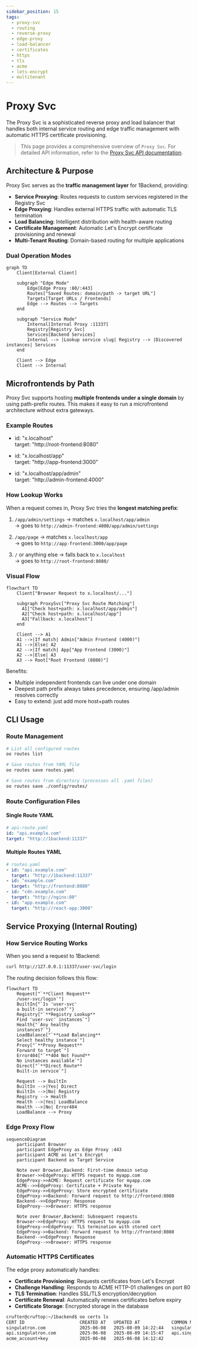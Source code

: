 ```yaml
---
sidebar_position: 15
tags:
  - proxy-svc
  - routing
  - reverse-proxy
  - edge-proxy
  - load-balancer
  - certificates
  - https
  - tls
  - acme
  - lets-encrypt
  - multitenant
---
```


# Proxy Svc

The Proxy Svc is a sophisticated reverse proxy and load balancer that handles both internal service routing and edge traffic management with automatic HTTPS certificate provisioning.

> This page provides a comprehensive overview of `Proxy Svc`. For detailed API information, refer to the [Proxy Svc API documentation](/docs/1backend-api/list-routes).

## Architecture & Purpose

Proxy Svc serves as the **traffic management layer** for 1Backend, providing:

- **Service Proxying**: Routes requests to custom services registered in the Registry Svc
- **Edge Proxying**: Handles external HTTPS traffic with automatic TLS termination
- **Load Balancing**: Intelligent distribution with health-aware routing
- **Certificate Management**: Automatic Let's Encrypt certificate provisioning and renewal
- **Multi-Tenant Routing**: Domain-based routing for multiple applications

### Dual Operation Modes

```mermaid
graph TD
    Client[External Client]

    subgraph "Edge Mode"
        Edge[Edge Proxy :80/:443]
        Routes["Saved Routes: domain/path -> target URL"]
        Targets[Target URLs / Frontends]
        Edge --> Routes --> Targets
    end

    subgraph "Service Mode"
        Internal[Internal Proxy :11337]
        Registry[Registry Svc]
        Services[Backend Services]
        Internal --> |Lookup service slug| Registry --> |Discovered instances| Services
    end

    Client --> Edge
    Client --> Internal
```

## Microfrontends by Path

Proxy Svc supports hosting **multiple frontends under a single domain** by using path-prefix routes. This makes it easy to run a microfrontend architecture without extra gateways.

### Example Routes

- id: "x.localhost"  
  target: "http://root-frontend:8080"

- id: "x.localhost/app"  
  target: "http://app-frontend:3000"

- id: "x.localhost/app/admin"  
  target: "http://admin-frontend:4000"

### How Lookup Works

When a request comes in, Proxy Svc tries the **longest matching prefix**:

1. `/app/admin/settings` → matches `x.localhost/app/admin`  
   → goes to `http://admin-frontend:4000/app/admin/settings`

2. `/app/page` → matches `x.localhost/app`  
   → goes to `http://app-frontend:3000/app/page`

3. `/` or anything else → falls back to `x.localhost`  
   → goes to `http://root-frontend:8080/`

### Visual Flow

```mermaid
flowchart TD
    Client["Browser Request to x.localhost/..."]

    subgraph ProxySvc["Proxy Svc Route Matching"]
      A1["Check host+path: x.localhost/app/admin"]
      A2["Check host+path: x.localhost/app"]
      A3["Fallback: x.localhost"]
    end

    Client --> A1
    A1 -->|If match| Admin["Admin Frontend (4000)"]
    A1 -->|Else| A2
    A2 -->|If match| App["App Frontend (3000)"]
    A2 -->|Else| A3
    A3 --> Root["Root Frontend (8080)"]
```

Benefits:

- Multiple independent frontends can live under one domain
- Deepest path prefix always takes precedence, ensuring /app/admin resolves correctly
- Easy to extend: just add more host+path routes

## CLI Usage

### Route Management

```bash
# List all configured routes
oo routes list

# Save routes from YAML file
oo routes save routes.yaml

# Save routes from directory (processes all .yaml files)
oo routes save ./config/routes/
```

### Route Configuration Files

#### Single Route YAML

```yaml
# api-route.yaml
id: "api.example.com"
target: "http://1backend:11337"
```

#### Multiple Routes YAML

```yaml
# routes.yaml
- id: "api.example.com"
  target: "http://1backend:11337"
- id: "example.com"
  target: "http://frontend:8080"
- id: "cdn.example.com"
  target: "http://nginx:80"
- id: "app.example.com"
  target: "http://react-app:3000"
```

## Service Proxying (Internal Routing)

### How Service Routing Works

When you send a request to 1Backend:

```bash
curl http://127.0.0.1:11337/user-svc/login
```

The routing decision follows this flow:

```mermaid
flowchart TD
    Request["`**Client Request**
    /user-svc/login`"]
    BuiltIn{"`Is 'user-svc'
    a built-in service?`"}
    Registry["`**Registry Lookup**
    Find 'user-svc' instances`"]
    Health{"`Any healthy
    instances?`"}
    LoadBalance["`**Load Balancing**
    Select healthy instance`"]
    Proxy["`**Proxy Request**
    Forward to target`"]
    Error404["`**404 Not Found**
    No instances available`"]
    Direct["`**Direct Route**
    Built-in service`"]

    Request --> BuiltIn
    BuiltIn -->|Yes| Direct
    BuiltIn -->|No| Registry
    Registry --> Health
    Health -->|Yes| LoadBalance
    Health -->|No| Error404
    LoadBalance --> Proxy
```

### Edge Proxy Flow

```mermaid
sequenceDiagram
    participant Browser
    participant EdgeProxy as Edge Proxy :443
    participant ACME as Let's Encrypt
    participant Backend as Target Service

    Note over Browser,Backend: First-time domain setup
    Browser->>EdgeProxy: HTTPS request to myapp.com
    EdgeProxy->>ACME: Request certificate for myapp.com
    ACME-->>EdgeProxy: Certificate + Private Key
    EdgeProxy->>EdgeProxy: Store encrypted certificate
    EdgeProxy->>Backend: Forward request to http://frontend:8080
    Backend-->>EdgeProxy: Response
    EdgeProxy-->>Browser: HTTPS response

    Note over Browser,Backend: Subsequent requests
    Browser->>EdgeProxy: HTTPS request to myapp.com
    EdgeProxy->>EdgeProxy: TLS termination with stored cert
    EdgeProxy->>Backend: Forward request to http://frontend:8080
    Backend-->>EdgeProxy: Response
    EdgeProxy-->>Browser: HTTPS response
```

### Automatic HTTPS Certificates

The edge proxy automatically handles:

- **Certificate Provisioning**: Requests certificates from Let's Encrypt
- **Challenge Handling**: Responds to ACME HTTP-01 challenges on port 80
- **TLS Termination**: Handles SSL/TLS encryption/decryption
- **Certificate Renewal**: Automatically renews certificates before expiry
- **Certificate Storage**: Encrypted storage in the database

```bash
crufter@cruftop:~/1backend$ oo certs ls
CERT ID                     CREATED AT   UPDATED AT            COMMON NAME                 ISSUER   NOT BEFORE   NOT AFTER    SERIAL
singulatron.com             2025-06-08   2025-08-09 14:22:44   singulatron.com             E6       2025-08-09   2025-11-07   34394815…
api.singulatron.com         2025-06-08   2025-08-09 14:15:47   api.singulatron.com         E5       2025-08-09   2025-11-07   83840157…
acme_account+key            2025-06-08   2025-06-08 14:12:42

```
